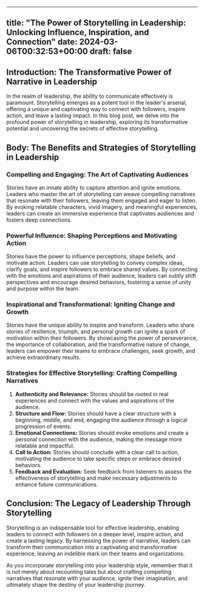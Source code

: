 
---
title: "The Power of Storytelling in Leadership: Unlocking Influence, Inspiration, and Connection"
date: 2024-03-06T00:32:53+00:00
draft: false
---

## Introduction: The Transformative Power of Narrative in Leadership

In the realm of leadership, the ability to communicate effectively is paramount. Storytelling emerges as a potent tool in the leader's arsenal, offering a unique and captivating way to connect with followers, inspire action, and leave a lasting impact. In this blog post, we delve into the profound power of storytelling in leadership, exploring its transformative potential and uncovering the secrets of effective storytelling.

## Body: The Benefits and Strategies of Storytelling in Leadership

### Compelling and Engaging: The Art of Captivating Audiences

Stories have an innate ability to capture attention and ignite emotions. Leaders who master the art of storytelling can weave compelling narratives that resonate with their followers, leaving them engaged and eager to listen. By evoking relatable characters, vivid imagery, and meaningful experiences, leaders can create an immersive experience that captivates audiences and fosters deep connections.

### Powerful Influence: Shaping Perceptions and Motivating Action

Stories have the power to influence perceptions, shape beliefs, and motivate action. Leaders can use storytelling to convey complex ideas, clarify goals, and inspire followers to embrace shared values. By connecting with the emotions and aspirations of their audience, leaders can subtly shift perspectives and encourage desired behaviors, fostering a sense of unity and purpose within the team.

### Inspirational and Transformational: Igniting Change and Growth

Stories have the unique ability to inspire and transform. Leaders who share stories of resilience, triumph, and personal growth can ignite a spark of motivation within their followers. By showcasing the power of perseverance, the importance of collaboration, and the transformative nature of change, leaders can empower their teams to embrace challenges, seek growth, and achieve extraordinary results.

### Strategies for Effective Storytelling: Crafting Compelling Narratives

1. **Authenticity and Relevance:** Stories should be rooted in real experiences and connect with the values and aspirations of the audience.
2. **Structure and Flow:** Stories should have a clear structure with a beginning, middle, and end, engaging the audience through a logical progression of events.
3. **Emotional Connections:** Stories should evoke emotions and create a personal connection with the audience, making the message more relatable and impactful.
4. **Call to Action:** Stories should conclude with a clear call to action, motivating the audience to take specific steps or embrace desired behaviors.
5. **Feedback and Evaluation:** Seek feedback from listeners to assess the effectiveness of storytelling and make necessary adjustments to enhance future communications.

## Conclusion: The Legacy of Leadership Through Storytelling

Storytelling is an indispensable tool for effective leadership, enabling leaders to connect with followers on a deeper level, inspire action, and create a lasting legacy. By harnessing the power of narrative, leaders can transform their communication into a captivating and transformative experience, leaving an indelible mark on their teams and organizations.

As you incorporate storytelling into your leadership style, remember that it is not merely about recounting tales but about crafting compelling narratives that resonate with your audience, ignite their imagination, and ultimately shape the destiny of your leadership journey.